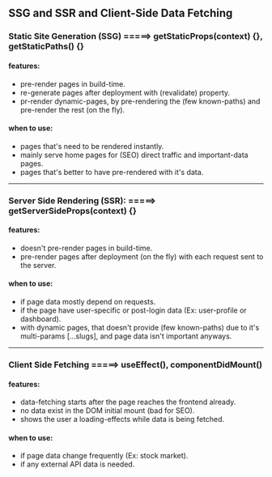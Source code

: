 ## SSG and SSR and Client-Side Data Fetching
### Static Site Generation (SSG) =====> getStaticProps(context) {}, getStaticPaths() {}
#### features:
+ pre-render pages in build-time.
+ re-generate pages after deployment with (revalidate) property.
+ pr-render dynamic-pages, by pre-rendering the (few known-paths) and pre-render the rest (on the fly).

#### when to use:
+ pages that's need to be rendered instantly.
+ mainly serve home pages for (SEO) direct traffic and important-data pages. 
+ pages that's better to have pre-rendered with it's data.

<hr>

### Server Side Rendering (SSR): =====> getServerSideProps(context) {}
#### features:
+ doesn't pre-render pages in build-time.
+ pre-render pages after deployment (on the fly) with each request sent to the server.

#### when to use:
+ if page data mostly depend on requests.
+ if the page have user-specific or post-login data (Ex: user-profile or dashboard).
+ with dynamic pages, that doesn't provide (few known-paths) due to it's multi-params [...slugs], and 
  page data isn't important anyways.

<hr>

### Client Side Fetching =====> useEffect(), componentDidMount()
#### features:
+ data-fetching starts after the page reaches the frontend already.
+ no data exist in the DOM initial mount (bad for SEO).
+ shows the user a loading-effects while data is being fetched.

#### when to use:
+ if page data change frequently (Ex: stock market).
+ if any external API data is needed. 
